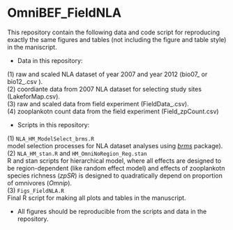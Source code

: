 # OmniBEF_FieldNLA

This repository contain the following data and code script for reproducing exactly the same figures and tables (not including the figure and table style) in the maniscript.

* Data in this repository:

(1) raw and scaled NLA dataset of year 2007 and year 2012 (bio07_ or bio12_.csv ).  
(2) coordiante data from 2007 NLA dataset for selecting study sites (LakeforMap.csv).   
(3) raw and scaled data from field experiment (FieldData_.csv).  
(4) zooplankotn count data from the field experiment (Field_zpCount.csv)

* Scripts in this repository:

(1) `NLA_HM_ModelSelect_brms.R`  
  model selection processes for NLA dataset analyses using [*brms*](https://github.com/paul-buerkner/brms) package).  
(2) `NLA_HM_stan.R` and `HM_OmniNoRegion_Reg.stan`  
  R and stan scripts for hierarchical model, where all effects are designed to be region-dependent (like random effect model) and effects of zooplankotn species richness (_zpSR_) is designed to quadratically depend on proportion of omnivores (_Omnip_).  
(3) `Figs_FieldNLA.R`  
  Final R script for making all plots and tables in the manuscript.
  
* All figures should be reproducible from the scripts and data in the repository.   
